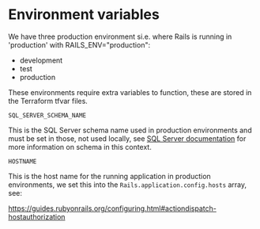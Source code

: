 # Environment variables

We have three production environment si.e. where Rails is running in
'production' with RAILS_ENV="production":

- development
- test
- production

These environments require extra variables to function, these are stored in the
Terraform tfvar files.

`SQL_SERVER_SCHEMA_NAME`

This is the SQL Server schema name used in production environments and must be
set in those, not used locally, see
[SQL Server documentation](./microsoft-sql-server.md) for more information on
schema in this context.

`HOSTNAME`

This is the host name for the running application in production environments, we
set this into the `Rails.application.config.hosts` array, see:

https://guides.rubyonrails.org/configuring.html#actiondispatch-hostauthorization

